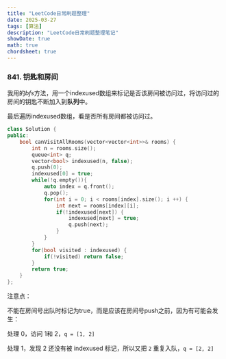 ```yaml
---
title: "LeetCode日常刷题整理"
date: 2025-03-27
tags: [算法]
description: "LeetCode日常刷题整理笔记"
showDate: true
math: true
chordsheet: true
---
```




### 841. 钥匙和房间

我用的*bfs*方法，用一个indexused数组来标记是否该房间被访问过，将访问过的房间的钥匙不断加入到**队列**中。

最后遍历indexused数组，看是否所有房间都被访问过。

```c++
class Solution {
public:
    bool canVisitAllRooms(vector<vector<int>>& rooms) {
        int n = rooms.size();
        queue<int> q;
        vector<bool> indexused(n, false);
        q.push(0);
        indexused[0] = true;
        while(!q.empty()){
            auto index = q.front();
            q.pop();
            for(int i = 0; i < rooms[index].size(); i ++) {
                int next = rooms[index][i];
                if(!indexused[next]) {
                    indexused[next] = true;
                    q.push(next);
                }
            }
        }
        for(bool visited : indexused) {
            if(!visited) return false;
        }
        return true;
    }
};
```

注意点：

不能在房间号出队时标记为true，而是应该在房间号push之前，因为有可能会发生：

处理 0，访问 1和 2，`q = [1, 2]`

处理 1，发现 2 还没有被 indexused 标记，所以又把 `2` 重复入队，`q = [2, 2]`